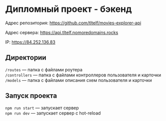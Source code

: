 # Дипломный проект - бэкенд

Адрес репозитория: <url>https://github.com/tltelf/movies-explorer-api

Адрес сервера: <url>https://api.tltelf.nomoredomains.rocks

IP: <ipv4>https://84.252.136.83

## Директории

`/routes` — папка с файлами роутера  
`/controllers` — папка с файлами контроллеров пользователя и карточки   
`/models` — папка с файлами описания схем пользователя и карточки

## Запуск проекта

`npm run start` — запускает сервер   
`npm run dev` — запускает сервер с hot-reload
